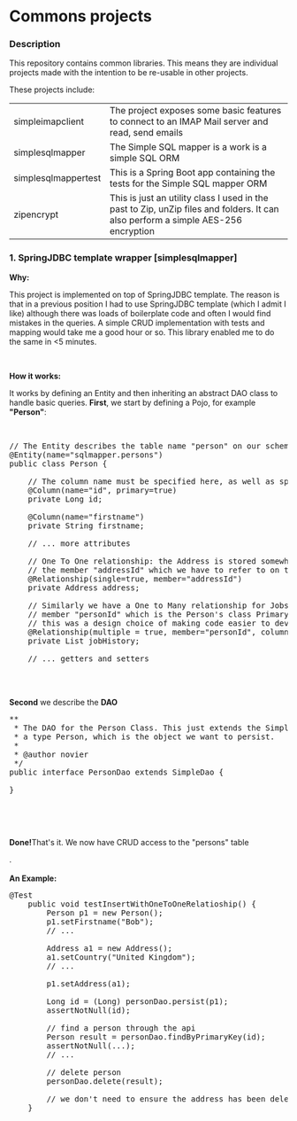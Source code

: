 # Commons projects

<h3>Description</h3>
<p>This repository contains common libraries. This means they are individual projects made with the intention to be re-usable in other projects.</p>
<p>These projects include:</p>
<table>
<tr>
<td>simpleimapclient</td><td>The project exposes some basic features to connect to an IMAP Mail server and read, send emails</td>
</tr>
<tr>
<td>simplesqlmapper</td><td>The Simple SQL mapper is a work is a simple SQL ORM</td>
</tr>
<tr>
<td>simplesqlmappertest</td><td>This is a Spring Boot app containing the tests for the Simple SQL mapper ORM</td>
</tr>
<tr>
<td>zipencrypt</td><td>This is just an utility class I used in the past to Zip, unZip files and folders. It can also perform a simple AES-256 encryption</td>
</tr>
</table>

<h3>1. SpringJDBC template wrapper [simplesqlmapper]</h3>
<b>Why:</b>
<p>This project is implemented on top of SpringJDBC template. The reason is that in a previous position I had to use SpringJDBC template (which I admit I like) although there was loads of boilerplate code and often I would find mistakes in the queries. A simple CRUD implementation with tests and mapping would take me a good hour or so. This library enabled me to do the same in <5 minutes. 
</p></br>

<b>How it works:</b>
<p>
It works by defining an Entity and then inheriting an abstract DAO class to handle basic queries. <b>First</b>, we start by defining a Pojo, for example <b>"Person"</b>:
</p></br>

<pre>
// The Entity describes the table name "person" on our schema "sqlmapper"
@Entity(name="sqlmapper.persons")
public class Person {

    // The column name must be specified here, as well as specifying the primary key
    @Column(name="id", primary=true)
    private Long id;
    
    @Column(name="firstname")
    private String firstname;
    
    // ... more attributes
    
    // One To One relationship: the Address is stored somewhere else and we have
    // the member "addressId" which we have to refer to on the Address class 
    @Relationship(single=true, member="addressId")
    private Address address;
    
    // Similarly we have a One to Many relationship for Jobs. This time we not only need to specify the 
    // member "personId" which is the Person's class Primary key, but we also need to provide the name of the table:
    // this was a design choice of making code easier to develop.
    @Relationship(multiple = true, member="personId", column="person_id")
    private List<Job> jobHistory;
    
    // ... getters and setters
</pre>
</br></br>
<p><b>Second</b> we describe the <b>DAO</b></p>

<pre>
**
 * The DAO for the Person Class. This just extends the SimpleDao class providing
 * a type Person, which is the object we want to persist.
 *
 * @author novier
 */
public interface PersonDao extends SimpleDao<Person> {

}

</pre>

</br></br>
<p><b>Done!</b>That's it. We now have CRUD access to the "persons" table </p>.
</br></br>
<b>An Example:</b>

<pre>
@Test
    public void testInsertWithOneToOneRelatioship() {
        Person p1 = new Person();
        p1.setFirstname("Bob");
        // ...

        Address a1 = new Address();
        a1.setCountry("United Kingdom");
        // ...
        
        p1.setAddress(a1);

        Long id = (Long) personDao.persist(p1);
        assertNotNull(id);

        // find a person through the api
        Person result = personDao.findByPrimaryKey(id);
        assertNotNull(...);
        // ...

        // delete person
        personDao.delete(result);
        
        // we don't need to ensure the address has been deleted, this policy is up to the foreign key configuration
    }
</pre>
